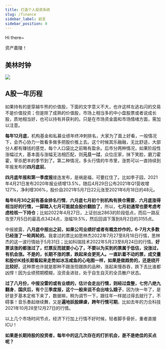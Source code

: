```yaml
---
title: 打造个人投资系统
slug: /finance
sidebar_label: 前言
sidebar_position: 0
---
```


Hi there~

资产嘉陵！

## 美林时钟

![](https://img.arctee.cn/one/202211261809179.png)

## A股一年历程

如果持有的是穿越牛熊的价值股，下面的文字意义不大，也许这样左逃右闪的交易不是价值投资；但是除了成熟的价值股，市场上相当多的中小盘股票或者说成长股，质地相当好，也可以持有并获利的。只是在市场资金面和市场情绪方面，需加以注意。

**每年12月底**，机构基金和私募业绩年终冲刺排名，大家为了面上好看，一般情况下，会齐心协力一致看多做多把股价推上去。这个时候其乐融融，无比舒适，大部分人都有赚钱的感觉，每个人口袋比之前略有盈余。后市分两种情况，如果阶段性涨幅过大，基本面与涨幅无法相匹配，则**元旦一过**，众位庄家，抹下笑脸，磨刀霍霍，宰杀肥羊的季节到了。第二种情况，多头行情的牛市里，涨势可以一直持续到年报发布的**四月底前**。

**四月底年报和第一季度报**接连发布，是祸是福，可要扛住了。比如李子园，2021年4月21日发布2020年报业绩增13.5%，随后4月29日公布2021年Q1营收增127%，净利增306%，股价自2021年5月7日22元涨至2021年6月18日的48元。

**每年6月30之前有基金排名行情**，**六月底七月初个别机构有换仓需要**，**六月底涨得相当好的行情，一脚踏入七月可能就会股价翻脸了**，所以，**七月初通常也要考虑考虑检核一下持仓**；比如2022年4月27日，上证创出2863的阶段低点，而后一路反攻至7月5日的最高点3424点，涨幅19.5%，然后回调下落到8月2日的3155点。

中报披露，**八月底中报出之前，如果公司业绩好或者有概念炒作的，6-7月大多数已经涨了一轮两轮的**。我拿过的票比如思林杰2022年7月27至8月18日行情，思林杰的这一波行情始于5月31日；比如科瑞技术2022年5月23至8月24日的行情。**好票该涨的都涨过了，烂票反而就要小心了，不要以为买到的票属于低估，没涨过，有机会涨。不是的，长期不涨的票，跌起来会更死人。一直趴着不动的票，成交量和股价K线长期看起来走势如冰冻咸鱼的心电图一样，如果是做趋势的，还是绕开比较好**。这种票也许就是那种不跟涨但跟跌的品种，涨起来慢吞吞，跌下去比谁都凶悍！因为业绩预期模糊，没资金进驻，处于自生自灭的全员散户状态。

**过了八月份，中报没雷的或有业绩的，估计会走出行情，则经过盘整，七穷八绝九翻身**，**国庆后，有个三季度报，这个一般来说不会出啥么娥子**，因为快一年了，是好是歹基本定格下来了，数据嘛，稍为调节一下，跟往年一样就过得去就行了，不碍事！音乐奏起继续舞，又是**遍地妖股肆虐，跨年行情可期**。比如去年的力合科技2021年10月28至12月27日的行情。

以上几个市场时间节点，经济下行加上行情不好时候，轻者脚手骨折，重者直接ICU！

**如果是长期持股的投资者，每年中的这几次存在的打折机会，是不是绝佳的买点呢？**
